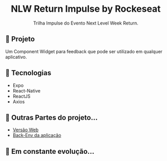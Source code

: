 <h1 align="center">
	NLW Return Impulse by Rockeseat
</h1>

<p align="center">Trilha Impulse do Evento Next Level Week Return.</p>


## 🚀 Projeto

Um Component Widget para feedback que pode ser utilizado em qualquer aplicativo.

## 🔧 Tecnologias

- Expo
- React-Native
- ReactJS
- Axios

## 🧵 Outras Partes do projeto...
- <a href="https://github.com/MuriloMorandi/nlw-return-impulse-web">Versão Web</a>
- <a href="https://github.com/MuriloMorandi/nlw-return-impulse-server"> Back-Env da aplicação</a>  

## 🚀 **Em constante evolução...**
